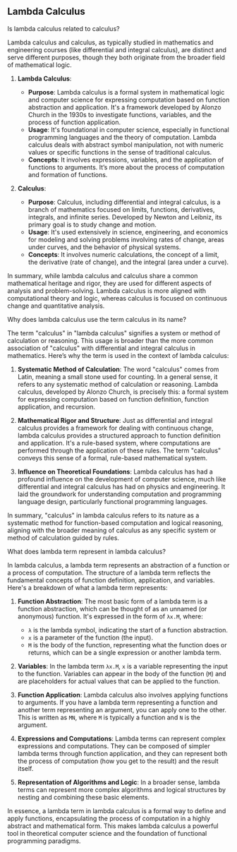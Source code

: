 ## Lambda Calculus

Is lambda calculus related to calculus?

Lambda calculus and calculus, as typically studied in mathematics and engineering courses (like differential and integral calculus), are distinct and serve different purposes, though they both originate from the broader field of mathematical logic.

1. **Lambda Calculus**: 
   - **Purpose**: Lambda calculus is a formal system in mathematical logic and computer science for expressing computation based on function abstraction and application. It's a framework developed by Alonzo Church in the 1930s to investigate functions, variables, and the process of function application.
   - **Usage**: It's foundational in computer science, especially in functional programming languages and the theory of computation. Lambda calculus deals with abstract symbol manipulation, not with numeric values or specific functions in the sense of traditional calculus.
   - **Concepts**: It involves expressions, variables, and the application of functions to arguments. It’s more about the process of computation and formation of functions.

2. **Calculus**:
   - **Purpose**: Calculus, including differential and integral calculus, is a branch of mathematics focused on limits, functions, derivatives, integrals, and infinite series. Developed by Newton and Leibniz, its primary goal is to study change and motion.
   - **Usage**: It's used extensively in science, engineering, and economics for modeling and solving problems involving rates of change, areas under curves, and the behavior of physical systems.
   - **Concepts**: It involves numeric calculations, the concept of a limit, the derivative (rate of change), and the integral (area under a curve).

In summary, while lambda calculus and calculus share a common mathematical heritage and rigor, they are used for different aspects of analysis and problem-solving. Lambda calculus is more aligned with computational theory and logic, whereas calculus is focused on continuous change and quantitative analysis.

Why does lambda calculus use the term calculus in its name?

The term "calculus" in "lambda calculus" signifies a system or method of calculation or reasoning. This usage is broader than the more common association of "calculus" with differential and integral calculus in mathematics. Here’s why the term is used in the context of lambda calculus:

1. **Systematic Method of Calculation**: The word "calculus" comes from Latin, meaning a small stone used for counting. In a general sense, it refers to any systematic method of calculation or reasoning. Lambda calculus, developed by Alonzo Church, is precisely this: a formal system for expressing computation based on function definition, function application, and recursion.

2. **Mathematical Rigor and Structure**: Just as differential and integral calculus provides a framework for dealing with continuous change, lambda calculus provides a structured approach to function definition and application. It's a rule-based system, where computations are performed through the application of these rules. The term "calculus" conveys this sense of a formal, rule-based mathematical system.

3. **Influence on Theoretical Foundations**: Lambda calculus has had a profound influence on the development of computer science, much like differential and integral calculus has had on physics and engineering. It laid the groundwork for understanding computation and programming language design, particularly functional programming languages.

In summary, "calculus" in lambda calculus refers to its nature as a systematic method for function-based computation and logical reasoning, aligning with the broader meaning of calculus as any specific system or method of calculation guided by rules.

What does lambda term represent in lambda calculus?

In lambda calculus, a lambda term represents an abstraction of a function or a process of computation. The structure of a lambda term reflects the fundamental concepts of function definition, application, and variables. Here's a breakdown of what a lambda term represents:

1. **Function Abstraction**: The most basic form of a lambda term is a function abstraction, which can be thought of as an unnamed (or anonymous) function. It's expressed in the form of `λx.M`, where:
   - `λ` is the lambda symbol, indicating the start of a function abstraction.
   - `x` is a parameter of the function (the input).
   - `M` is the body of the function, representing what the function does or returns, which can be a single expression or another lambda term.

2. **Variables**: In the lambda term `λx.M`, `x` is a variable representing the input to the function. Variables can appear in the body of the function (`M`) and are placeholders for actual values that can be applied to the function.

3. **Function Application**: Lambda calculus also involves applying functions to arguments. If you have a lambda term representing a function and another term representing an argument, you can apply one to the other. This is written as `MN`, where `M` is typically a function and `N` is the argument.

4. **Expressions and Computations**: Lambda terms can represent complex expressions and computations. They can be composed of simpler lambda terms through function application, and they can represent both the process of computation (how you get to the result) and the result itself.

5. **Representation of Algorithms and Logic**: In a broader sense, lambda terms can represent more complex algorithms and logical structures by nesting and combining these basic elements.

In essence, a lambda term in lambda calculus is a formal way to define and apply functions, encapsulating the process of computation in a highly abstract and mathematical form. This makes lambda calculus a powerful tool in theoretical computer science and the foundation of functional programming paradigms.
